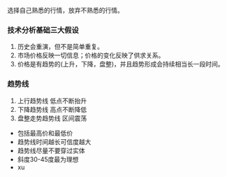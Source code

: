 选择自己熟悉的行情，放弃不熟悉的行情。

### 技术分析基础三大假设
1. 历史会重演，但不是简单重复。
2. 市场价格反映一切信息；价格的变化反映了供求关系。
3. 价格是有趋势的(上升，下降，盘整)，并且趋势形成会持续相当长一段时间。

### 趋势线
1. 上行趋势线 低点不断抬升
2. 下降趋势线 高点不断降低
3. 盘整走势趋势线 区间震荡

- 包括最高价和最低价
- 趋势线时间越长可信度越大
- 趋势线尽量不要穿过实体
- 斜度30-45度最为理想
- xu